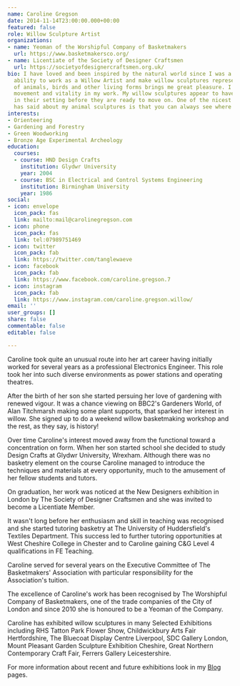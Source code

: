 ```yaml
---
name: Caroline Gregson
date: 2014-11-14T23:00:00.000+00:00
featured: false
role: Willow Sculpture Artist
organizations:
- name: Yeoman of the Worshipful Company of Basketmakers
  url: https://www.basketmakersco.org/
- name: Licentiate of the Society of Designer Craftsmen
  url: https://societyofdesignercraftsmen.org.uk/
bio: I have loved and been inspired by the natural world since I was a child and the
  ability to work as a Willow Artist and make willow sculptures representing the essence
  of animals, birds and other living forms brings me great pleasure. I love to represent
  movement and vitality in my work. My willow sculptures appear to have just paused
  in their setting before they are ready to move on. One of the nicest things anyone
  has said about my animal sculptures is that you can always see where they are looking!
interests:
- Orienteering
- Gardening and Forestry
- Green Woodworking
- Bronze Age Experimental Archeology
education:
  courses:
  - course: HND Design Crafts
    institution: Glydwr University
    year: 2004
  - course: BSC in Electrical and Control Systems Engineering
    institution: Birmingham University
    year: 1986
social:
- icon: envelope
  icon_pack: fas
  link: mailto:mail@carolinegregson.com
- icon: phone
  icon_pack: fas
  link: tel:07989751469
- icon: twitter
  icon_pack: fab
  link: https://twitter.com/tanglewaeve
- icon: facebook
  icon_pack: fab
  link: https://www.facebook.com/caroline.gregson.7
- icon: instagram
  icon_pack: fab
  link: https://www.instagram.com/caroline.gregson.willow/
email: ''
user_groups: []
share: false
commentable: false
editable: false

---
```

Caroline took quite an unusual route into her art career having initially worked for several years as a professional Electronics Engineer. This role took her into such diverse environments as power stations and operating theatres.

After the birth of her son she started persuing her love of gardening with renewed vigour. It was a chance viewing on BBC2's Gardeners World, of Alan Titchmarsh making some  plant supports, that sparked her interest in willow. She signed up to do a weekend willow basketmaking workshop and the rest, as they say, is history!

Over time Caroline's interest moved away from the functional toward a concentration on form. When her son started school she decided to study Design Crafts at Glydwr University, Wrexham. Although there was no basketry element on the course Caroline managed to introduce the techniques and materials at every opportunity, much to the amusement of  her fellow students and tutors.

On graduation, her work was noticed at the New Designers exhibition in London by The Society of Designer Craftsmen and she was invited to become a Licentiate Member.

It wasn't long before her enthusiasm and skill in teaching was recognised and she started tutoring basketry at The University of Huddersfield's Textiles Department. This success led to further tutoring opportunities at West Cheshire College in Chester and to Caroline gaining C&G Level 4 qualifications in FE Teaching.

Caroline served for several years on the Executive Committee of The Basketmakers' Association with particular responsibility for the Association's tuition.

The excellence of Caroline's work has been recognised by The Worshipful Company of Basketmakers, one of the trade companies of the City of London and since 2010 she is honoured to be a Yeoman of the Company.

Caroline has exhibited willow sculptures in many Selected Exhibitions including RHS Tatton Park Flower Show, Childwickbury Arts Fair Hertfordshire, The Bluecoat Display Centre Liverpool, SDC Gallery London, Mount Pleasant Garden Sculpture Exhibition Cheshire, Great Northern Contemporary Craft Fair, Ferrers Gallery Leicestershire.

For more information about recent and future exhibitions look in my [Blog](/blog) pages.
